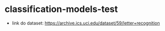# classification-models-test

- link do dataset: https://archive.ics.uci.edu/dataset/59/letter+recognition
